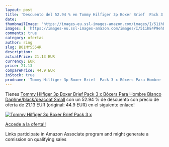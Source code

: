 ```yaml
---
layout: post
title: 'Descuento del 52.94 % en Tommy Hilfiger 3p Boxer Brief  Pack 3 x '
date: 
thumbnailImage: 'https://images-eu.ssl-images-amazon.com/images/I/51ihE4P9ehL._SL200_.jpg'
images: [ 'https://images-eu.ssl-images-amazon.com/images/I/51ihE4P9ehL._SL200_.jpg' ]
comments: true
category: ofertas
author: ring
slug: B01MY5554R
description:
actualPrice: 21.13 EUR
currency: EUR
price: 21.13
comparePrice: 44.9 EUR
inStock: true
prodname: 'Tommy Hilfiger 3p Boxer Brief  Pack 3 x Bóxers Para Hombre  Blanco  Daphne/black/peacoat   Small'
---
```


Tienes [Tommy Hilfiger 3p Boxer Brief  Pack 3 x Bóxers Para Hombre  Blanco  Daphne/black/peacoat   Small](https://www.amazon.es/dp/B01MY5554R/?tag=tolees-21) con un 52.94 % de descuento con precio de oferta de 21.13 EUR (original: 44.9 EUR) en el siguiente enlace!

[![Tommy Hilfiger 3p Boxer Brief  Pack 3 x ](https://images-eu.ssl-images-amazon.com/images/I/51ihE4P9ehL._SL200_.jpg)](https://www.amazon.es/dp/B01MY5554R/?tag=tolees-21)

[Accede a la oferta!!](https://www.amazon.es/dp/B01MY5554R/?tag=tolees-21)

Links participate in Amazon Associate program and might generate a comission on qualifying sales



